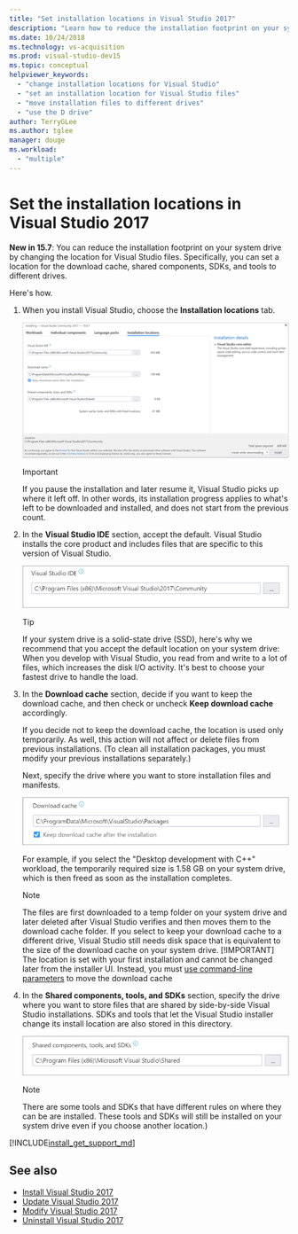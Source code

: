 ```yaml
---
title: "Set installation locations in Visual Studio 2017"
description: "Learn how to reduce the installation footprint on your system drive by changing the location of the download cache, shared components, SDKs and tools to different drives."
ms.date: 10/24/2018
ms.technology: vs-acquisition
ms.prod: visual-studio-dev15
ms.topic: conceptual
helpviewer_keywords:
  - "change installation locations for Visual Studio"
  - "set an installation location for Visual Studio files"
  - "move installation files to different drives"
  - "use the D drive"
author: TerryGLee
ms.author: tglee
manager: douge
ms.workload:
  - "multiple"
---
```

# Set the installation locations in Visual Studio 2017

**New in 15.7**: You can reduce the installation footprint on your system drive by changing the location for Visual Studio files. Specifically, you can set a location for the download cache, shared components, SDKs, and tools to different drives.

Here's how.

1. When you install Visual Studio, choose the **Installation locations** tab.

   ![Visual Studio 2017 - Set the installation location](media/vs-installation-locations.png "Set the installation location")

   > [!IMPORTANT]
   > If you pause the installation and later resume it, Visual Studio picks up where it left off. In other words, its installation progress applies to what's left to be downloaded and installed, and does not start from the previous count.

1. In the **Visual Studio IDE** section, accept the default. Visual Studio installs the core product and includes files that are specific to this version of Visual Studio.

   ![Visual Studio IDE section of the Installation Locations tab](media/vs-installation-locations-ide.png "Accept the default for the Visual Studio IDE section of the Installations Location tab")

   > [!TIP]
   > If your system drive is a solid-state drive (SSD), here's why we recommend that you accept the default location on your system drive: When you develop with Visual Studio, you read from and write to a lot of files, which increases the disk I/O activity.  It's best to choose your fastest drive to handle the load.

1. In the **Download cache** section, decide if you want to keep the download cache, and then check or uncheck **Keep download cache** accordingly.

   If you decide not to keep the download cache, the location is used only temporarily. As well, this action will not affect or delete files from previous installations. (To clean all installation packages, you must modify your previous installations separately.)

   Next, specify the drive where you want to store installation files and manifests.

   ![Download Cache section of the Installation Locations tab](media/vs-installation-locations-cache.png "Choose whether to keep the download cache after installation, and then specific the drive where you want to store files.")

   For example, if you select the "Desktop development with C++" workload, the temporarily required size is 1.58 GB on your system drive, which is then freed as soon as the installation completes.

   > [!NOTE]
   > The files are first downloaded to a temp folder on your system drive and later deleted after Visual Studio verifies and then moves them to the download cache folder. If you select to keep your download cache to a different drive, Visual Studio still needs disk space that is equivalent to the size of the download cache on your system drive.
   > [!IMPORTANT]
   > The location is set with your first installation and cannot be changed later from the installer UI. Instead, you must [use command-line parameters](use-command-line-parameters-to-install-visual-studio.md) to move the download cache

1. In the **Shared components, tools, and SDKs** section, specify the drive where you want to store files that are shared by side-by-side Visual Studio installations. SDKs and tools that let the Visual Studio installer change its install location are also stored in this directory.

   ![Download Cache section of the Installation Locations tab](media/vs-installation-locations-shared.png "Choose whether to keep the download cache after installation, and then specific the drive where you want to store files.")

   > [!NOTE]
   > There are some tools and SDKs that have different rules on where they can be are installed. These tools and SDKs will still be installed on your system drive even if you choose another location.)

[!INCLUDE[install_get_support_md](includes/install_get_support_md.md)]

## See also

* [Install Visual Studio 2017](install-visual-studio.md)
* [Update Visual Studio 2017](update-visual-studio.md)
* [Modify Visual Studio 2017](update-visual-studio.md)
* [Uninstall Visual Studio 2017](uninstall-visual-studio.md)
